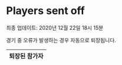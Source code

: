# Players sent off
최종 업데이트: 2020년 12월 22일 18시 15분


경기 중 오류가 발생하는 경우 자동으로 퇴장됩니다.


| 퇴장된 참가자 |
|:---:|